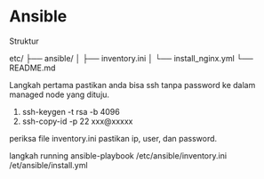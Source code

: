# Ansible

Struktur 

etc/
├── ansible/
│   ├── inventory.ini
│   └── install_nginx.yml
└── README.md

Langkah pertama pastikan anda bisa ssh tanpa password ke dalam managed node yang dituju.
1. ssh-keygen -t rsa -b 4096
2. ssh-copy-id -p 22 xxx@xxxxx

   
periksa file inventory.ini pastikan ip, user, dan password.

langkah running
ansible-playbook /etc/ansible/inventory.ini /et/ansible/install.yml
